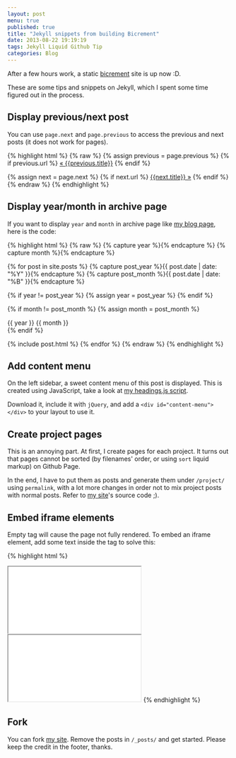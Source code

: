 ```yaml
---
layout: post
menu: true
published: true
title: "Jekyll snippets from building Bicrement"
date: 2013-08-22 19:19:19
tags: Jekyll Liquid Github Tip
categories: Blog
---
```


After a few hours work, a static [bicrement](http://www.bicrement.com) site is up now :D.

These are some tips and snippets on Jekyll, which I spent some time figured out in the process.

## Display previous/next post

You can use `page.next` and `page.previous` to access the previous and next posts (it does not work for pages).

{% highlight html %}
{% raw %}
{% assign previous = page.previous %}
{% if previous.url %}
  <a href="{{previous.url}}" title="Previous Post: {{previous.title}}">&laquo; {{previous.title}}</a>
{% endif %}

{% assign next = page.next %}
{% if next.url %}
  <a href="{{next.url}}" title="Next Post: {{next.title}}">{{next.title}} &raquo;</a>
{% endif %}
{% endraw %}
{% endhighlight %}

## Display year/month in archive page

If you want to display `year` and `month` in archive page like
[my blog page](http://www.bicrement.com/blog/), here is the code:

{% highlight html %}
{% raw %}
{% capture year %}{% endcapture %}
{% capture month %}{% endcapture %}

{% for post in site.posts %}
  {% capture post_year %}{{ post.date | date: "%Y" }}{% endcapture %}
  {% capture post_month %}{{ post.date | date: "%B" }}{% endcapture %}

  {% if year != post_year %}
    {% assign year = post_year %}
  {% endif %}

  {% if month != post_month %}
    {% assign month = post_month %}
    <div class="post-seperator">
      <span class="post-year-header">{{ year }}</span>
      <span class="post-month-header">{{ month }}</span>
    </div>
  {% endif %}

  {% include post.html %}
{% endfor %}
{% endraw %}
{% endhighlight %}

## Add content menu

On the left sidebar, a sweet content menu of this post is displayed.
This is created using JavaScript, take a look at [my headings.js script](/js/headings.js).

Download it, include it with `jQuery`, and add a `<div id="content-menu"></div>` to
your layout to use it.

## Create project pages

This is an annoying part. At first, I create pages for each project.
It turns out that pages cannot be sorted (by filenames' order, or using `sort` liquid markup) on Github Page.

In the end, I have to put them as posts and generate them under `/project/` using
`permalink`, with a lot more changes in order not to mix project posts with normal posts.
Refer to [my site](https://github.com/zhuochun/zhuochun.github.io)'s source code ;).

## Embed iframe elements

Empty tag will cause the page not fully rendered.
To embed an iframe element, add some text inside the tag to solve this:

{% highlight html %}
<!-- change this iframe element to work -->
<iframe src="..."></iframe>
<!-- by adding random text inside tag -->
<iframe src="...">work now</iframe>
{% endhighlight %}

## Fork

You can fork [my site](https://github.com/zhuochun/zhuochun.github.io).
Remove the posts in `/_posts/` and get started.
Please keep the credit in the footer, thanks.
